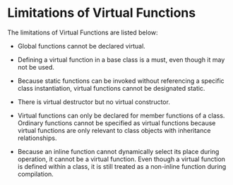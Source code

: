 # Limitations of Virtual Functions  

The limitations of Virtual Functions are listed below:  

- Global functions cannot be declared virtual. 
 
- Defining a virtual function in a base class is a must, even though it may not be used.  

- Because static functions can be invoked without referencing a specific class instantiation, virtual functions cannot be designated static. 

- There is virtual destructor but no virtual constructor.

- Virtual functions can only be declared for member functions of a class. Ordinary functions cannot be specified as virtual functions because virtual functions are only relevant to class objects with inheritance relationships.  

- Because an inline function cannot dynamically select its place during operation, it cannot be a virtual function. Even though a virtual function is defined within a class, it is still treated as a non-inline function during compilation.
